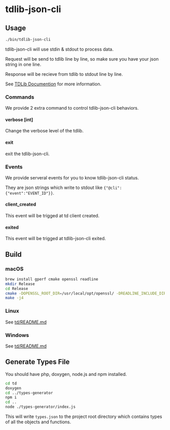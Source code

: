 # tdlib-json-cli

## Usage

```bash
./bin/tdlib-json-cli
```

tdlib-json-cli will use stdin & stdout to process data.

Request will be send to tdlib line by line, so make sure you have your json string in one line.

Response will be recieve from tdlib to stdout line by line.

See [TDLib Documention](https://core.telegram.org/tdlib/docs/td__json__client_8h.html) for more information.

### Commands

We provide 2 extra command to control tdlib-json-cli behaviors.

#### verbose [int]

Change the verbose level of the tdlib.

#### exit

exit the tdlib-json-cli.

### Events

We provide serveral events for you to know tdlib-json-cli status.

They are json strings which write to stdout like `{"@cli":{"event":"EVENT_ID"}}`.

#### client_created

This event will be trigged at td client created.

#### exited

This event will be trigged at tdlib-json-cli exited.

## Build

### macOS

```bash
brew install gperf cmake openssl readline
mkdir Release
cd Release
cmake -DOPENSSL_ROOT_DIR=/usr/local/opt/openssl/ -DREADLINE_INCLUDE_DIR=/usr/local/opt/readline/include -DREADLINE_LIBRARY=/usr/local/opt/readline/lib/libreadline.dylib -DCMAKE_BUILD_TYPE=Release ..
make -j4
```

### Linux

See [td/README.md](td/README.md)

### Windows

See [td/README.md](td/README.md)

## Generate Types File

You should have php, doxygen, node.js and npm installed.

```bash
cd td
doxygen
cd ../types-generator
npm i
cd ..
node ./types-generator/index.js
```

This will write `types.json` to the project root directory which contains types of all the objects and functions.
